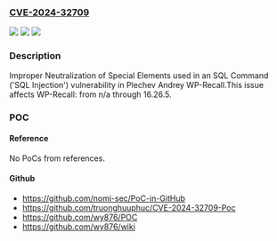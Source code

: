 ### [CVE-2024-32709](https://cve.mitre.org/cgi-bin/cvename.cgi?name=CVE-2024-32709)
![](https://img.shields.io/static/v1?label=Product&message=WP-Recall&color=blue)
![](https://img.shields.io/static/v1?label=Version&message=n%2Fa&color=blue)
![](https://img.shields.io/static/v1?label=Vulnerability&message=CWE-89%20Improper%20Neutralization%20of%20Special%20Elements%20used%20in%20an%20SQL%20Command%20('SQL%20Injection')&color=brighgreen)

### Description

Improper Neutralization of Special Elements used in an SQL Command ('SQL Injection') vulnerability in Plechev Andrey WP-Recall.This issue affects WP-Recall: from n/a through 16.26.5.

### POC

#### Reference
No PoCs from references.

#### Github
- https://github.com/nomi-sec/PoC-in-GitHub
- https://github.com/truonghuuphuc/CVE-2024-32709-Poc
- https://github.com/wy876/POC
- https://github.com/wy876/wiki

